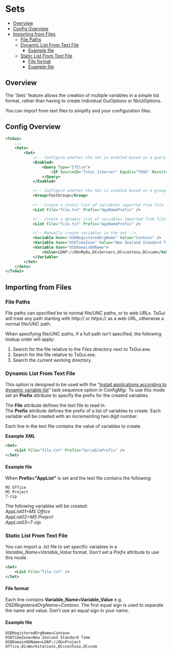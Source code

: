 # Sets

* [Overview](#overview)
* [Config Overview](#config-overview)
* [Importing from Files](#importing-from-files)
  * [File Paths](#file-paths)
  * [Dynamic List From Text File](#dynamic-list-from-text-file)
    * [Example file](#example-file)
  * [Static List From Text File](#static-list-from-text-file)
    * [File format](#file-format)
    * [Example file](#example-file-1)


## Overview
The 'Sets' feature allows the creation of multiple variables in a simple list format, rather than having to create individual GuiOptions or NoUiOptions. 

You can import from text files to simplify and your configuration files. 

## Config Overview


```xml
<TsGui>
    ...
    <Sets>
        <Set>
            <!-- Configure whether the Set is enabled based on a query -->
            <Enabled>
                <Query Type="IfElse">
                    <IF SourceID="TsGui_IsServer" Equals="TRUE" Result="TRUE" />
                </Query>
            </Enabled>

            <!-- Configure whether the Set is enabled based on a group -->
            <Group>TestGroup</Group>
            
            <!-- Create a static list of variables imported from file -->
            <List File="file.txt" Prefix="AppNamePrefix" />

            <!-- Create a dynamic list of variables imported from file -->
            <List File="file.txt" Prefix="AppNamePrefix" />

            <!-- Manually create variables in the set -->
            <Variable Name="OSDRegisteredOrgName" Value="Contoso" />
            <Variable Name="OSDTimeZone" Value="New Zealand Standard Time" />
            <Variable Name="OSDDomainOUName">
                <Value>LDAP://OU=MyOu,DC=Servers,DC=contoso,DC=com</Value>
            </Variable>
        </Set>
    </Sets>
</TsGui>
```

## Importing from Files

### File Paths
File paths can specified be to normal file/UNC paths, or to web URLs. TsGui will treat any path starting with http:// or https:// as a web URL, otherwise a normal file/UNC path.

When specifying file/UNC paths, if a full path isn't specified, the following lookup order will apply:

1. Search for the file relative to the _Files_ directory next to TsGui.exe.
2. Search for the file relative to TsGui.exe.
3. Search the current working directory.

### Dynamic List From Text File
This option is designed to be used with the "[Install applications according to dynamic variable list](https://learn.microsoft.com/en-us/mem/configmgr/osd/understand/task-sequence-steps#BKMK_InstallApplication)" task sequence option in ConfigMgr. To use this mode set an **Prefix** attribute to specify the prefix for the created variables. 

The **File** attribute defines the text file to read in.\
The **Prefix** attribute defines the prefix of a list of variables to create. Each variable will be created with an incrementing two digit number.

Each line in the text file contains the value of variables to create. 

**Example XML**
```xml
<Set>
    <List File="file.txt" Prefix="VariablePrefix" />
</Set>
```


#### Example file
When **Prefix="AppList"** is set and the text file contains the following:

```
MS Office
MS Project
7-zip
```

The following variables will be created:\
_AppList01=MS Office\
AppList02=MS Project\
AppList03=7-zip_



### Static List From Text File
You can import a .txt file to set specific variables in a _Variable_Name=Variable_Value_ format. Don't set a _Prefix_ attribute to use this mode. 

```xml
<Set>
    <List File="file.txt" />
</Set>
```

#### File format
Each line contains **Variable_Name=Variable_Value** e.g. _OSDRegisteredOrgName=Contoso_. The first equal sign is used to separate the name and value. Don't use an equal sign in your name.


#### Example file
```
OSDRegisteredOrgName=Contoso
OSDTimeZone=New Zealand Standard Time
OSDDomainOUName=LDAP://OU=Project Office,DC=Workstations,DC=contoso,DC=com
```
